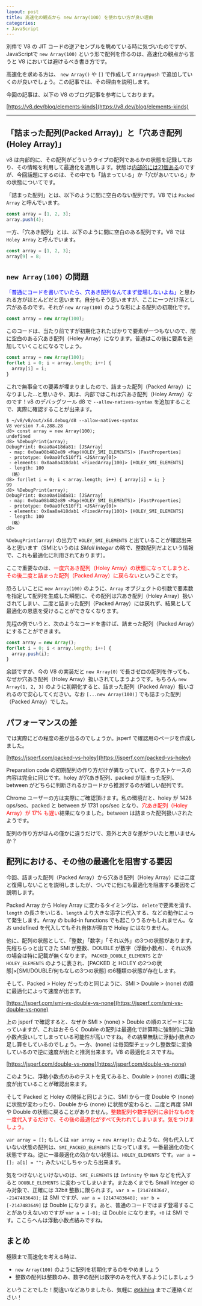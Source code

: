 ```yaml
---
layout: post
title: 高速化の観点から new Array(100) を使わない方が良い理由
categories:
- JavaScript
---
```


別件で V8 の JIT コードの逆アセンブルを眺めている時に気づいたのですが、JavaScriptで `new Array(100)` という形で配列を作るのは、高速化の観点から言うと V8 においては避けるべき書き方です。

高速化を求める方は、 `new Array()` や `[]` で作成して `Array#push` で追加していくのが良いでしょう。この記事では、その理由を説明します。



今回の記事は、以下の V8 のブログ記事を参考にしております。

[https://v8.dev/blog/elements-kinds](https://v8.dev/blog/elements-kinds)

----

## 「詰まった配列(Packed Array)」と「穴あき配列(Holey Array)」

v8 は内部的に、その配列がどういうタイプの配列であるかの状態を記録しており、その情報を利用して最適化を適用します。状態は[内部的には21個ある](https://cs.chromium.org/chromium/src/v8/src/elements-kind.h?l=14&rcl=ec37390b2ba2b4051f46f153a8cc179ed4656f5d)のですが、今回話題にするのは、その中でも「詰まっている」か「穴があいている」かの状態についてです。

「詰まった配列」とは、以下のように間に空白のない配列です。V8 では `Packed Array` と呼んでいます。

```javascript
const array = [1, 2, 3];
array.push(4);
```

一方、「穴あき配列」とは、以下のように間に空白のある配列です。V8 では `Holey Array` と呼んでいます。

```javascript
const array = [1, 2, 3];
array[9] = 8;
```

## `new Array(100)` の問題

<span style="color:blue">「普通にコードを書いていたら、穴あき配列なんてまず登場しないよね」</span>と思われる方がほとんどだと思います。自分もそう思いますが、ここに一つだけ落とし穴があるのです。それが `new Array(100)` のような形による配列の初期化です。

```javascript
const array = new Array(100);
```

このコードは、当たり前ですが初期化されたばかりで要素が一つもないので、間に空白のある穴あき配列（Holey Array）になります。普通はこの後に要素を追加していくことになるでしょう。

```javascript
const array = new Array(100);
for(let i = 0; i < array.length; i++) {
  array[i] = i;
}
```

これで無事全ての要素が埋まりましたので、詰まった配列（Packed Array）になりました…と思いきや、実は、内部ではこれは穴あき配列（Holey Array）なのです！v8 のデバッグツール d8 で `--allow-natives-syntax` を追加することで、実際に確認することが出来ます。

```
$ ~/v8/v8/out/x64.debug/d8 --allow-natives-syntax
V8 version 7.4.288.28
d8> const array = new Array(100);
undefined
d8> %DebugPrint(array);
DebugPrint: 0xaa0a418da81: [JSArray]
 - map: 0x0aa08b482e89 <Map(HOLEY_SMI_ELEMENTS)> [FastProperties]
 - prototype: 0x0aa0fc510ff1 <JSArray[0]>
 - elements: 0x0aa0a418dab1 <FixedArray[100]> [HOLEY_SMI_ELEMENTS]
 - length: 100
 （略）
d8> for(let i = 0; i < array.length; i++) { array[i] = i; }
99
d8> %DebugPrint(array);
DebugPrint: 0xaa0a418da81: [JSArray]
 - map: 0x0aa08b482e89 <Map(HOLEY_SMI_ELEMENTS)> [FastProperties]
 - prototype: 0x0aa0fc510ff1 <JSArray[0]>
 - elements: 0x0aa0a418dab1 <FixedArray[100]> [HOLEY_SMI_ELEMENTS]
 - length: 100
 （略）
d8>
```

`%DebugPrint(array)` の出力で `HOLEY_SMI_ELEMENTS` と出ていることが確認出来ると思います（SMIというのは *SMall Integer* の略で、整数配列だよという情報で、これも最適化に利用されております）。

ここで重要なのは、<span style="color:red">一度穴あき配列（Holey Array）の状態になってしまうと、その後二度と詰まった配列（Packed Array）に戻らない</span>ということです。

恐ろしいことに `new Array(100)` のように、`Array` オブジェクトの引数で要素数を指定して配列を生成した瞬間に、その配列は穴あき配列（Holey Array）扱いされてしまい、二度と詰まった配列（Packed Array）には戻れず、結果として最適化の恩恵を受けることができなくなります。

先程の例でいうと、次のようなコードを書けば、詰まった配列（Packed Array）にすることができます。

```javascript
const array = new Array();
for(let i = 0; i < array.length; i++) {
  array.push(i);
}
```

余談ですが、今の V8 の実装だと `new Array(0)` で長さゼロの配列を作っても、なぜか穴あき配列（Holey Array）扱いされてしまうようです。もちろん `new Array(1, 2, 3)` のように初期化すると、詰まった配列（Packed Array）扱いされるので安心してください。なお `[...new Array(100)]` でも詰まった配列（Packed Array）でした。

## パフォーマンスの差

では実際にどの程度の差が出るのでしょうか。jsperf で確認用のページを作成しました。

[https://jsperf.com/packed-vs-holey](https://jsperf.com/packed-vs-holey)

Preparation code の初期配列の作り方だけが異なっていて、各テストケースの内容は完全に同じです。holey が穴あき配列、packed が詰まった配列、between がどちらに判断されるかコードから推測するのが難しい配列です。

Chrome ユーザーの方は実際にご確認頂けます。私の環境だと、holey が 1428 ops/sec、packed と between が 1731 ops/sec となり、<span style="color:red">穴あき配列（Holey Array）が 17% も遅い</span>結果になりました。between は詰まった配列扱いされたようです。

配列の作り方がほんの僅かに違うだけで、意外と大きな差がついたと思いませんか？

## 配列における、その他の最適化を阻害する要因

今回、詰まった配列（Packed Array）から穴あき配列（Holey Array）には二度と復帰しないことを説明しましたが、ついでに他にも最適化を阻害する要因をご説明します。

Packed Array から Holey Array に変わるタイミングは、`delete`で要素を消す、`length` の長さをいじる、`length` より大きな添字に代入する、などの動作によって発生します。Array の build-in functions でも起こりうるかもしれません。なお undefined を代入してもそれ自体が理由で Holey にはなりません。

他に、配列の状態として、「整数」「数字」「それ以外」の3つの状態があります。先程ちらっと出てきた SMI が整数、DOUBLE が数字（浮動小数点）、それ以外の場合は特に記載が無くなります。 `PACKED_DOUBLE_ELEMENTS` とか `HOLEY_ELEMENTS` のように表され、[PACKED と HOLEY の2つの状態]×[SMI/DOUBLE/何もなしの3つの状態] の6種類の状態が存在します。

そして、Packed > Holey だったのと同じように、SMI > Double > (none) の順に最適化によって速度が出ます。

[https://jsperf.com/smi-vs-double-vs-none](https://jsperf.com/smi-vs-double-vs-none)

上の jsperf で確認すると、なぜか SMI > (none) > Double の順のスピードになっていますが、これはおそらく Double の配列は最適化で計算時に強制的に浮動小数点扱いしてしまっている可能性が高いですね。その結果無駄に浮動小数点の足し算をしているのでしょう。一方、(none) は毎回型チェックし整数型に変換しているので逆に速度が出たと推測出来ます。V8 の最適化ミスですね。

[https://jsperf.com/double-vs-none](https://jsperf.com/double-vs-none)

このように、浮動小数点のみのテストを見てみると、Double > (none) の順に速度が出ていることが確認出来ます。

そして Packed と Holey の関係と同じように、SMI から一度 Double や (none) に状態が変わったり、Double から (none) に状態が変わると、二度と再度 SMI や Double の状態に戻ることがありません。<span style="color:red">整数配列や数字配列に余計なものを一度代入するだけで、その後の最適化がすべて失われてしまいます<span>。気をつけましょう。

`var array = [];` もしくは `var array = new Array();` のような、何も代入していない状態の配列は、`SMI_PACKED_ELEMENTS` になっています。一番最適化の効く状態ですね。逆に一番最適化の効かない状態は、`HOLEY_ELEMENTS` です。`var a = []; a[1] = "";` みたいにしちゃったら出来ます。

気をつけないといけないのは、`SMI_ELEMENTS` は `Infinity` や `NaN` などを代入すると `DOUBLE_ELEMENTS` に変わってしまいます。またあくまでも Small Integer のみ対象で、正確には 32bit 整数に限られます。`var a = [2147483647, -2147483648];` は SMI ですが、`var a = [2147483648]; var b = [-2147483649]` は Double になります。あと、普通のコードではまず登場することがありえないのですが `var a = [-0];` は Double になります。`+0` は SMI です。ここらへんは浮動小数点絡みですね。

## まとめ

極限まで高速化を考える時は、

* `new Array(100)` のように配列を初期化するのをやめましょう
* 整数の配列は整数のみ、数字の配列は数字のみを代入するようにしましょう

ということでした！間違いなどありましたら、気軽に [@tkihira](https://twitter.com/tkihira) までご連絡ください！





